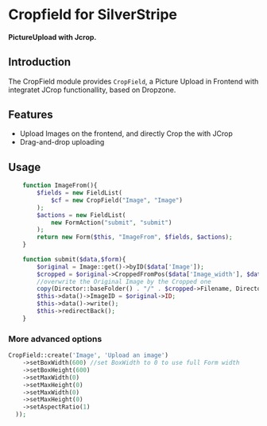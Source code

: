 # Cropfield for SilverStripe
#### PictureUpload with Jcrop.

## Introduction
The CropField module provides `CropField`, a Picture Upload in Frontend with integratet JCrop functionallity, based on Dropzone. 

## Features
* Upload Images on the frontend, and directly Crop the with JCrop 
* Drag-and-drop uploading

## Usage
```php
	function ImageFrom(){
		$fields = new FieldList(
			$cf = new CropField("Image", "Image")
		);
		$actions = new FieldList(
			new FormAction("submit", "submit")
		);
		return new Form($this, "ImageFrom", $fields, $actions);
	}
	
	function submit($data,$form){
		$original = Image::get()->byID($data['Image']);
		$cropped = $original->CroppedFromPos($data['Image_width'], $data['Image_height'], $data['Image_posX'], $data['Image_posY']);
		//overwrite the Original Image by the Cropped one
		copy(Director::baseFolder() . "/" . $cropped->Filename, Director::baseFolder() . "/" . $original->Filename);
		$this->data()->ImageID = $original->ID;
		$this->data()->write();
		$this->redirectBack();
	}
```

### More advanced options

```php
CropField::create('Image', 'Upload an image')
	->setBoxWidth(600) //set BoxWidth to 0 to use full Form width
	->setBoxHeight(600)
	->setMaxWidth(0)
	->setMaxHeight(0)
	->setMaxWidth(0)
	->setMaxHeight(0)
	->setAspectRatio(1)
  ));
```